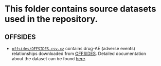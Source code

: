 # This folder contains source datasets used in the repository.

## OFFSIDES 

+ [`offsides/OFFSIDES.csv.xz`](offsides/OFFSIDES.csv.xz) contains drug-AE (adverse events) relationships downloaded from [OFFSIDES](http://tatonettilab.org/resources/nsides/OFFSIDES.csv.xz). Detailed documentation about the dataset can be found [here](https://github.com/tatonetti-lab/nsides-release/blob/master/release-notes/v0.1.md). 

